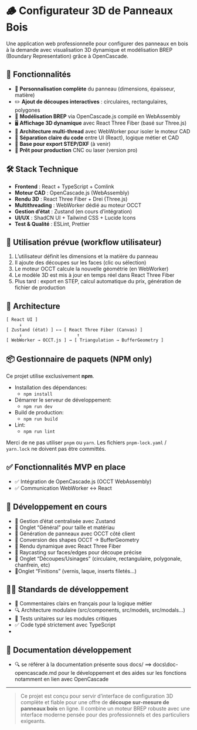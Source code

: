 # 🪵 Configurateur 3D de Panneaux Bois

Une application web professionnelle pour configurer des panneaux en bois à la demande avec visualisation 3D dynamique et modélisation BREP (Boundary Representation) grâce à OpenCascade.

## 🚀 Fonctionnalités

- 🔧 **Personnalisation complète** du panneau (dimensions, épaisseur, matière)
- ✏️ **Ajout de découpes interactives** : circulaires, rectangulaires, polygones
- 🧠 **Modélisation BREP** via OpenCascade.js compilé en WebAssembly
- 🖥️ **Affichage 3D dynamique** avec React Three Fiber (basé sur Three.js)
- 🧵 **Architecture multi-thread** avec WebWorker pour isoler le moteur CAD
- 🧩 **Séparation claire du code** entre UI (React), logique métier et CAD
- 🧪 **Base pour export STEP/DXF** (à venir)
- 🧰 **Prêt pour production** CNC ou laser (version pro)

## 🛠️ Stack Technique

- **Frontend** : React + TypeScript + Comlink
- **Moteur CAD** : OpenCascade.js (WebAssembly)
- **Rendu 3D** : React Three Fiber + Drei (Three.js)
- **Multithreading** : WebWorker dédié au moteur OCCT
- **Gestion d’état** : Zustand (en cours d’intégration)
- **UI/UX** : ShadCN UI + Tailwind CSS + Lucide Icons
- **Test & Qualité** : ESLint, Prettier

## 🎯 Utilisation prévue (workflow utilisateur)

1. L’utilisateur définit les dimensions et la matière du panneau
2. Il ajoute des découpes sur les faces (clic ou sélection)
3. Le moteur OCCT calcule la nouvelle géométrie (en WebWorker)
4. Le modèle 3D est mis à jour en temps réel dans React Three Fiber
5. Plus tard : export en STEP, calcul automatique du prix, génération de fichier de production

## 🧱 Architecture

```
[ React UI ]
     ↓
[ Zustand (état) ] ←→ [ React Three Fiber (Canvas) ]
     ↓                     ↑
[ WebWorker → OCCT.js ] → [ Triangulation → BufferGeometry ]
```

## 📦 Gestionnaire de paquets (NPM only)

Ce projet utilise exclusivement **npm**.

- Installation des dépendances:
     - `npm install`
- Démarrer le serveur de développement:
     - `npm run dev`
- Build de production:
     - `npm run build`
- Lint:
     - `npm run lint`

Merci de ne pas utiliser `pnpm` ou `yarn`. Les fichiers `pnpm-lock.yaml` / `yarn.lock` ne doivent pas être committés.

## ✅ Fonctionnalités MVP en place

- ✅ Intégration de OpenCascade.js (OCCT WebAssembly)
- ✅ Communication WebWorker ↔ React


## 🔧 Développement en cours

- 🔄 Gestion d’état centralisée avec Zustand
- 🔄 Onglet “Général” pour taille et matériau
- 🔄 Génération de panneaux avec OCCT côté client
- 🔄 Conversion des shapes OCCT → BufferGeometry
- 🔄 Rendu dynamique avec React Three Fiber
- 🔄 Raycasting sur faces/edges pour découpe précise
- 🔄 Onglet “Découpes/Usinages” (circulaire, rectangulaire, polygonale, chanfrein, etc)
- 🔄Onglet “Finitions” (vernis, laque, inserts filetés…)


## 👨‍💻 Standards de développement

- 📘 Commentaires clairs en français pour la logique métier
- 🔍 Architecture modulaire (src/components, src/models, src/modals…)
- 🧪 Tests unitaires sur les modules critiques
- ✅ Code typé strictement avec TypeScript
- 

## 📘 Documentation développement

- 🔍 se référer à la documentation présente sous docs/ ==> docs\doc-opencascade.md pour le développement et des aides sur les fonctions notamment en lien avec OpenCascade
---

> Ce projet est conçu pour servir d’interface de configuration 3D complète et fiable pour une offre de **découpe sur-mesure de panneaux bois** en ligne. Il combine un moteur BREP robuste avec une interface moderne pensée pour des professionnels et des particuliers exigeants.
